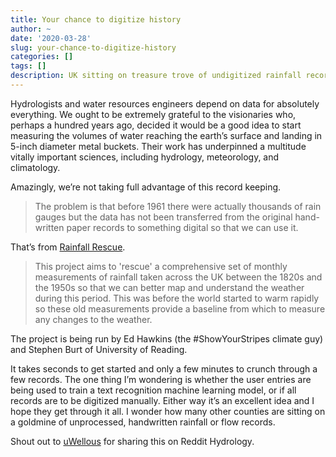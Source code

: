 ```yaml
---
title: Your chance to digitize history
author: ~
date: '2020-03-28'
slug: your-chance-to-digitize-history
categories: []
tags: []
description: UK sitting on treasure trove of undigitized rainfall records
---
```

Hydrologists and water resources engineers depend on data for absolutely everything. We ought to be extremely grateful to the visionaries who, perhaps a hundred years ago, decided it would be a good idea to start measuring the volumes of water reaching the earth’s surface and landing in 5-inch diameter metal buckets. Their work has underpinned a multitude vitally important sciences, including hydrology, meteorology, and climatology.

Amazingly, we’re not taking full advantage of this record keeping.

> The problem is that before 1961 there were actually thousands of rain gauges but the data has not been transferred from the original hand-written paper records to something digital so that we can use it.

That’s from [Rainfall Rescue](https://www.zooniverse.org/projects/edh/rainfall-rescue).

> This project aims to 'rescue' a comprehensive set of monthly measurements of rainfall taken across the UK between the 1820s and the 1950s so that we can better map and understand the weather during this period. This was before the world started to warm rapidly so these old measurements provide a baseline from which to measure any changes to the weather.

The project is being run by Ed Hawkins (the #ShowYourStripes climate guy) and Stephen Burt of University of Reading.

It takes seconds to get started and only a few minutes to crunch through a few records. The one thing I’m wondering is whether the user entries are being used to train a text recognition machine learning model, or if all records are to be digitized manually. Either way it’s an excellent idea and I hope they get through it all. I wonder how many other counties are sitting on a goldmine of unprocessed, handwritten rainfall or flow records.

Shout out to [uWellous](https://www.reddit.com/user/Wellous/) for sharing this on Reddit Hydrology.
